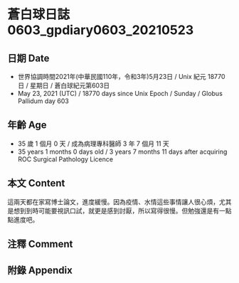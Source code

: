 [_metadata_:encoding]: - "utf-8"
[_metadata_:language]: - "zh-Hant-TW"
[_metadata_:fileformat]: - "markdown"
[_metadata_:MIME_type]: - "text/plain"
[_metadata_:markdown_version]: - "commonmark version 0.29"
[_metadata_:markdown_spec]: - "https://spec.commonmark.org/0.29/"

# 蒼白球日誌0603_gpdiary0603_20210523 #

## 日期 Date ##

* 世界協調時間2021年(中華民國110年，令和3年)5月23日 / Unix 紀元 18770 日 / 星期日 / 蒼白球紀元第603日
* May 23, 2021 (UTC) / 18770 days since Unix Epoch / Sunday / Globus Pallidum day 603

## 年齡 Age ##

* 35 歲 1 個月 0 天 / 成為病理專科醫師 3 年 7 個月 11 天
* 35 years 1 months 0 days old / 3 years 7 months 11 days after acquiring ROC Surgical Pathology Licence

## 本文 Content ##

這兩天都在家寫博士論文，進度緩慢。因為疫情、水情這些事情讓人很心煩，尤其是想到到時可能要視訊口試，就更是感到討厭，所以寫得很慢。但勉強還是有一點點進度吧。

## 注釋 Comment ##

## 附錄 Appendix ##

